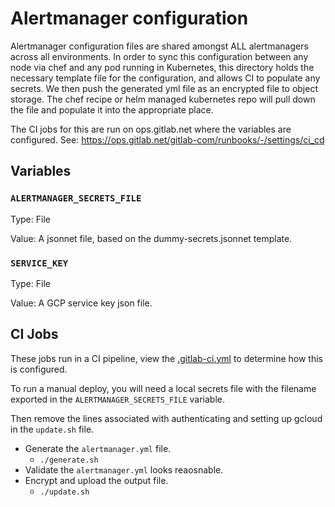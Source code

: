 # Alertmanager configuration

Alertmanager configuration files are shared amongst ALL alertmanagers across all
environments. In order to sync this configuration between any node via chef and
any pod running in Kubernetes, this directory holds the necessary template file
for the configuration, and allows CI to populate any secrets. We then push the
generated yml file as an encrypted file to object storage. The chef recipe or
helm managed kubernetes repo will pull down the file and populate it into the
appropriate place.

The CI jobs for this are run on ops.gitlab.net where the variables are configured.
See: https://ops.gitlab.net/gitlab-com/runbooks/-/settings/ci_cd

## Variables

### `ALERTMANAGER_SECRETS_FILE`

Type: File

Value: A jsonnet file, based on the dummy-secrets.jsonnet template.

### `SERVICE_KEY`

Type: File

Value: A GCP service key json file.

## CI Jobs

These jobs run in a CI pipeline, view the [.gitlab-ci.yml](../.gitlab-ci.yml) to
determine how this is configured.

To run a manual deploy, you will need a local secrets file with the filename
exported in the `ALERTMANAGER_SECRETS_FILE` variable.

Then remove the lines associated with authenticating and setting up gcloud in the
`update.sh` file.

* Generate the `alertmanager.yml` file.
  * `./generate.sh`
* Validate the `alertmanager.yml` looks reaosnable.
* Encrypt and upload the output file.
  * `./update.sh`
